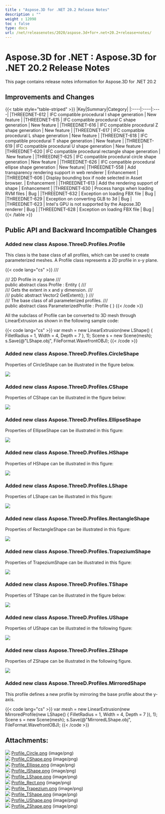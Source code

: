 ```yaml
---
title : "Aspose.3D for .NET 20.2 Release Notes" 
description : "" 
weight : 12098 
toc : false
type: docs
url: /net/releasenotes/2020/aspose.3d+for+.net+20.2+release+notes/
---
```


# Aspose.3D for .NET : Aspose.3D for .NET 20.2 Release Notes


This page contains release notes information for Aspose.3D for .NET 20.2

## Improvements and Changes

{{< table style="table-striped" >}}
|Key|Summary|Category|
|:----|:----|:----|
|THREEDNET-612 | IFC compatible procedural I shape generation | New feature |
|THREEDNET-615 | IFC compatible procedural C shape generation | New feature |
|THREEDNET-616 | IFC compatible procedural Z shape generation | New feature |
|THREEDNET-617 | IFC compatible procedural L shape generation | New feature |
|THREEDNET-618 | IFC compatible procedural T shape generation | New feature |
|THREEDNET-619 | IFC compatible procedural U shape generation | New feature |
|THREEDNET-620 | IFC compatible procedural rectangle shape generation | New feature |
|THREEDNET-625 | IFC compatible procedural circle shape generation | New feature |
|THREEDNET-626 | IFC compatible procedural ellipse shape generation | New feature|
|THREEDNET-558 | Add transparency rendering support in web renderer | Enhancement |
|THREEDNET-606 | Display bounding box if node selected in Asset browser. | Enhancement |
|THREEDNET-613 | Add the rendering support of shape | Enhancement |
|THREEDNET-630 | Process hangs when loading RVM files | Bug |
|THREEDNET-632 | Exception on loading FBX file | Bug |
|THREEDNET-629 | Exception on converting GLB to 3d | Bug |
|THREEDNET-623 | Intel's GPU is not supported by the Aspose.3D renderer | Bug |
|THREEDNET-628 | Exception on loading FBX file | Bug |
{{< /table >}}

## Public API and Backward Incompatible Changes

### Added new class **Aspose.ThreeD.Profiles.Profile**

This class is the base class of all profiles, which can be used to create parameterized meshes. A Profile class represents a 2D profile in x-y plane.

{{< code lang="cs" >}}
    /// <summary>
    /// 2D Profile in xy plane
    /// </summary>
    public abstract class Profile : Entity
    {
        /// <summary>
        /// Gets the extent in x and y dimension.
        /// </summary>
        /// <returns></returns>
        public abstract Vector2 GetExtent();
    }
    /// <summary>
    /// The base class of all parameterized profiles.
    /// </summary>
    public abstract class ParameterizedProfile : Profile
    {
    }
{{< /code >}}

All the subclass of Profile can be converted to 3D mesh through LinearExtrusion as shown in the following sample code:

{{< code lang="cs" >}}
var mesh = new LinearExtrusion(new LShape()
    {
     FilletRadius = 1,
     Width = 4,
     Depth = 7
      }, 1);
Scene s = new Scene(mesh);
s.Save(@"LShape.obj", FileFormat.WavefrontOBJ);
{{< /code >}}

### Added new class **Aspose.ThreeD.Profiles.CircleShape**

Properties of CircleShape can be illustrated in the figure below.

![](https://docs2.aspose.com/3d/net/attachments/101122868/101089370.png)

### Added new class **Aspose.ThreeD.Profiles.CShape**

Properties of CShape can be illustrated in the figure below:

![](https://docs2.aspose.com/3d/net/attachments/101122868/101089371.png)

### Added new class **Aspose.ThreeD.Profiles.EllipseShape**

Properties of EllipseShape can be illustrated in this figure:

![](https://docs2.aspose.com/3d/net/attachments/101122868/101089372.png)

### Added new class **Aspose.ThreeD.Profiles.HShape**

Properties of HShape can be illustrated in this figure:

![](https://docs2.aspose.com/3d/net/attachments/101122868/101089373.png)

### Added new class **Aspose.ThreeD.Profiles.LShape**

Properties of LShape can be illustrated in this figure:

![](https://docs2.aspose.com/3d/net/attachments/101122868/101089374.png)

### Added new class **Aspose.ThreeD.Profiles.RectangleShape**

Properties of RectangleShape can be illustrated in this figure:

![](https://docs2.aspose.com/3d/net/attachments/101122868/101089375.png)

### Added new class **Aspose.ThreeD.Profiles.TrapeziumShape**

Properties of TrapeziumShape can be illustrated in this figure:

![](https://docs2.aspose.com/3d/net/attachments/101122868/101089376.png)

### Added new class **Aspose.ThreeD.Profiles.TShape**

Properties of TShape can be illustrated in the figure below:

![](https://docs2.aspose.com/3d/net/attachments/101122868/101089377.png)

### Added new class **Aspose.ThreeD.Profiles.UShape**

Properties of UShape can be illustrated in the following figure:

![](https://docs2.aspose.com/3d/net/attachments/101122868/101089378.png)

### Added new class **Aspose.ThreeD.Profiles.ZShape**

Properties of ZShape can be illustrated in the following figure.

![](https://docs2.aspose.com/3d/net/attachments/101122868/101089379.png)

### Added new class **Aspose.ThreeD.Profiles.MirroredShape**

This profile defines a new profile by mirroring the base profile about the y-axis.

{{< code lang="cs" >}}
var mesh = new LinearExtrusion(new MirroredProfile(new LShape()
            {
                FilletRadius = 1,
                Width = 4,
                Depth = 7
            }), 1);
Scene s = new Scene(mesh);
s.Save(@"MirroredLShape.obj", FileFormat.WavefrontOBJ);
{{< /code >}}

  

## Attachments:

![](https://docs2.aspose.com/3d/net/images/icons/bullet_blue.gif) [Profile\_Circle.png](https://docs2.aspose.com/3d/net/attachments/101122868/101089370.png) (image/png)  
![](https://docs2.aspose.com/3d/net/images/icons/bullet_blue.gif) [Profile\_CShape.png](https://docs2.aspose.com/3d/net/attachments/101122868/101089371.png) (image/png)  
![](https://docs2.aspose.com/3d/net/images/icons/bullet_blue.gif) [Profile\_Ellipse.png](https://docs2.aspose.com/3d/net/attachments/101122868/101089372.png) (image/png)  
![](https://docs2.aspose.com/3d/net/images/icons/bullet_blue.gif) [Profile\_IShape.png](https://docs2.aspose.com/3d/net/attachments/101122868/101089373.png) (image/png)  
![](https://docs2.aspose.com/3d/net/images/icons/bullet_blue.gif) [Profile\_LShape.png](https://docs2.aspose.com/3d/net/attachments/101122868/101089374.png) (image/png)  
![](https://docs2.aspose.com/3d/net/images/icons/bullet_blue.gif) [Profile\_Rect.png](https://docs2.aspose.com/3d/net/attachments/101122868/101089375.png) (image/png)  
![](https://docs2.aspose.com/3d/net/images/icons/bullet_blue.gif) [Profile\_Trapezium.png](https://docs2.aspose.com/3d/net/attachments/101122868/101089376.png) (image/png)  
![](https://docs2.aspose.com/3d/net/images/icons/bullet_blue.gif) [Profile\_TShape.png](https://docs2.aspose.com/3d/net/attachments/101122868/101089377.png) (image/png)  
![](https://docs2.aspose.com/3d/net/images/icons/bullet_blue.gif) [Profile\_UShape.png](https://docs2.aspose.com/3d/net/attachments/101122868/101089378.png) (image/png)  
![](https://docs2.aspose.com/3d/net/images/icons/bullet_blue.gif) [Profile\_ZShape.png](https://docs2.aspose.com/3d/net/attachments/101122868/101089379.png) (image/png)  


